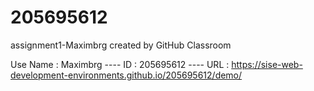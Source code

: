 # 205695612
assignment1-Maximbrg created by GitHub Classroom

Use Name : Maximbrg ----
ID : 205695612 ----
URL : https://sise-web-development-environments.github.io/205695612/demo/
